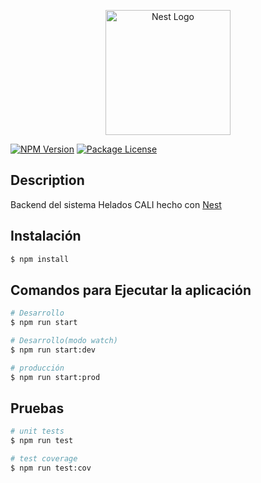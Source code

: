 <p align="center">
  <a href="http://nestjs.com/" target="blank"><img src="https://nestjs.com/img/logo-small.svg" width="200" alt="Nest Logo" /></a>
</p>

<a href="https://www.npmjs.com/~nestjscore" target="_blank"><img src="https://img.shields.io/npm/v/@nestjs/core.svg" alt="NPM Version" /></a>
<a href="https://www.npmjs.com/~nestjscore" target="_blank"><img src="https://img.shields.io/npm/l/@nestjs/core.svg" alt="Package License" /></a>


## Description

Backend del sistema Helados CALI hecho con [Nest](https://github.com/nestjs/nest) 

## Instalación

```bash
$ npm install
```

## Comandos para Ejecutar la aplicación

```bash
# Desarrollo
$ npm run start

# Desarrollo(modo watch)
$ npm run start:dev

# producción
$ npm run start:prod
```

## Pruebas

```bash
# unit tests
$ npm run test

# test coverage
$ npm run test:cov
```